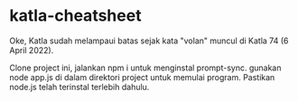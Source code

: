 # katla-cheatsheet
Oke, Katla sudah melampaui batas sejak kata "volan" muncul di Katla 74 (6 April 2022).

Clone project ini, jalankan npm i untuk menginstal prompt-sync. gunakan node app.js di dalam direktori project untuk memulai program.
Pastikan node.js telah terinstal terlebih dahulu.
